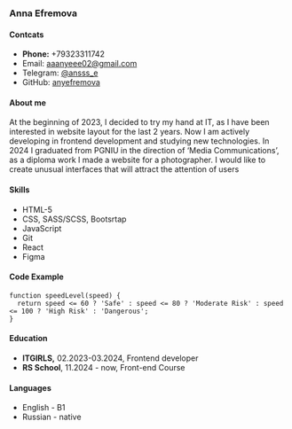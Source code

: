 ### Anna Efremova

#### Contcats

* **Phone:** +79323311742
* Email: aaanyeee02@gmail.com
* Telegram: [@ansss_e](https://t.me/ansss_e)
* GitHub: [anyefremova](https://github.com/anyefremova)

#### About me

At the beginning of 2023, I decided to try my hand at IT, as I have been interested in website layout for the last 2 years. Now I am actively developing in frontend development and studying new technologies.
In 2024 I graduated from PGNIU in the direction of ‘Media Communications’, as a diploma work I made a website for a photographer.
I would like to create unusual interfaces that will attract the attention of users

#### Skills

* HTML-5
* CSS, SASS/SCSS, Bootsrtap
* JavaScript
* Git
* React
* Figma

#### Code Example

```
function speedLevel(speed) {
  return speed <= 60 ? 'Safe' : speed <= 80 ? 'Moderate Risk' : speed <= 100 ? 'High Risk' : 'Dangerous';
}
```

#### Education

* **ITGIRLS,** 02.2023-03.2024, Frontend developer
* **RS School**, 11.2024 - now, Front-end Course

#### Languages

* English - B1
* Russian - native
